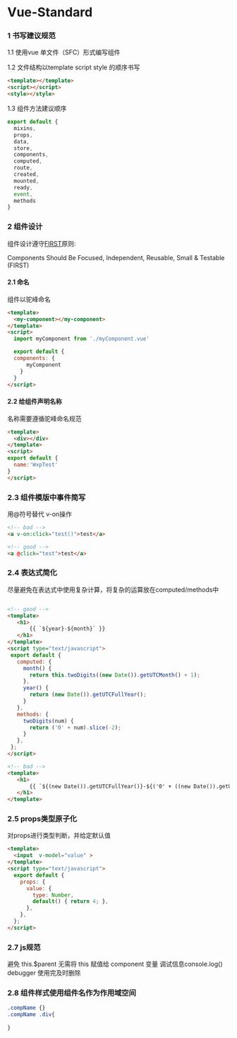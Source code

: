 # Vue-Standard

### 1 书写建议规范
1.1 使用vue 单文件（SFC）形式编写组件

1.2 文件结构以template script style 的顺序书写
```html
<template></template>
<script></script>
<style></style>
```
1.3  组件方法建议顺序

```javascript
export default {
  mixins,
  props,
  data,
  store,
  components,
  computed,
  route,
  created,
  mounted,
  ready,
  event,
  methods
}
```


### 2 组件设计

组件设计遵守[FIRST](https://addyosmani.com/first/)原则:

Components Should Be Focused, Independent, Reusable, Small & Testable (FIRST)



#### 2.1 命名

组件以驼峰命名

```html
<template>
  <my-component></my-component>
</template>
<script>
  import myComponent from './myComponent.vue'

  export default {
  components: {
  	  myComponent
    }
  }
</script>

```
#### 2.2 给组件声明名称
名称需要遵循驼峰命名规范
```html
<template>
  <div></div>
</template>
<script>
export default {
  name:'WxpTest'
}
</script>
```
### 2.3 组件模版中事件简写

用@符号替代 v-on操作

```html
<!-- bad -->
<a v-on:click="test()">test</a>

<!-- good -->
<a @click="test">test</a>
```
### 2.4 表达式简化

尽量避免在表达式中使用复杂计算，将复杂的运算放在computed/methods中

 ```html

<!-- good -->
<template>
    <h1>
        {{ `${year}-${month}` }}
    </h1>
</template>
<script type="text/javascript">
  export default {
    computed: {
      month() {
        return this.twoDigits((new Date()).getUTCMonth() + 1);
      },
      year() {
        return (new Date()).getUTCFullYear();
      }
    },
    methods: {
      twoDigits(num) {
        return ('0' + num).slice(-2);
      }
    },
  };
</script>

<!-- bad -->
<template>
    <h1>
        {{ `${(new Date()).getUTCFullYear()}-${('0' + ((new Date()).getUTCMonth()+1)).slice(-2)}` }}
    </h1>
</template>
 ```


### 2.5 props类型原子化

对props进行类型判断，并给定默认值

```html
<template>
  <input  v-model="value" >
</template>
<script type="text/javascript">
  export default {
    props: {
      value: {
        type: Number,
        default() { return 4; },
      },
    },
  };
</script>

```

### 2.7 js规范
   避免 this.$parent
   无需将 this 赋值给 component 变量
   调试信息console.log() debugger 使用完及时删除

### 2.8 组件样式使用组件名作为作用域空间
```css
.compName {}
.compName .div{
    
}
```

